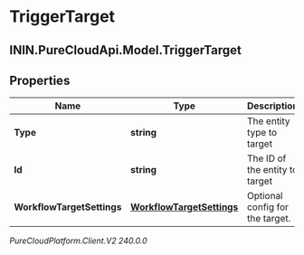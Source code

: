 # TriggerTarget

## ININ.PureCloudApi.Model.TriggerTarget

## Properties

|Name | Type | Description | Notes|
|------------ | ------------- | ------------- | -------------|
| **Type** | **string** | The entity type to target | [optional] |
| **Id** | **string** | The ID of the entity to target | [optional] |
| **WorkflowTargetSettings** | [**WorkflowTargetSettings**](WorkflowTargetSettings) | Optional config for the target. | [optional] |



_PureCloudPlatform.Client.V2 240.0.0_
